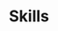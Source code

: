 ---
# An instance of the Featurette widget.
# Documentation: https://wowchemy.com/docs/page-builder/
widget: featurette

# This file represents a page section.
headless: true

# Order that this section appears on the page.
weight: 60

title: Skills
subtitle:

# Showcase personal skills or business features.
# - Add/remove as many `feature` blocks below as you like.
# - For available icons, see: https://wowchemy.com/docs/page-builder/#icons
feature:
- description: 100%
  icon: java
  icon_pack: fab
  name: Java
- description: 100%
  icon: cloud
  icon_pack: fas
  name: Cloud Computing
- description: 100%
  icon: poo-storm
  icon_pack: fas
  name: Stream Processing Engine
- description: 100%
  icon: broadcast-tower
  icon_pack: fas
  name: Edge Computing
- description: 80%
  icon: python
  icon_pack: fab
  name: Python
- description: 80%
  icon: r-project
  icon_pack: fab
  name: R

# Uncomment to use emoji icons.
# - icon = ":smile:"
#   icon_pack = "emoji"
#   name = "Emojiness"
#   description = "100%"  

# Uncomment to use custom SVG icons.
# Place custom SVG icon in `assets/images/icon-pack/`, creating folders if necessary.
# Reference the SVG icon name (without `.svg` extension) in the `icon` field.
#- icon = "your-custom-icon-name"
#  icon_pack = "custom"
#  name = "Surfing"
#  description = "90%"
---